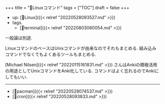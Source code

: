 +++
title = "📝Linuxコマンド"
tags = ["TOC"]
draft = false
+++

-   up: [📁Linux]({{< relref "20220528093527.md" >}})
-   tags.
    -   [🔖terminal]({{< relref "20220803060054.md" >}})

一般論は別途.

LinuxコマンドのベースはUnixコマンドが由来なのでそれもまとめる. 組み込みコマンドでなくてもよくあるツールもまとめる.

[Michael Nilsen]({{< relref "20220115161831.md" >}}) さんはAnkiの積極活用の用途としてUnixコマンドをAnki化している. コマンドはよく忘れるのでAnkiにしてもいい.

---

-   [📝pacman]({{< relref "20220528074537.md" >}})
-   [📝cron]({{< relref "20220528093833.md" >}})
